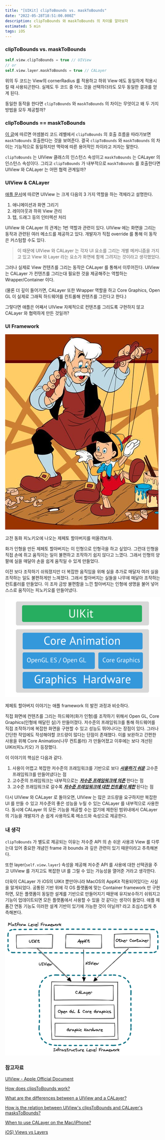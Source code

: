 ```yaml
---
title: "[UIKit] clipToBounds vs. maskToBounds"
date: "2022-05-28T18:51:00.000Z"
description: clipToBounds 와 maskToBounds 의 차이를 알아보자
estimated: 5 min
tags: iOS
---
```


### clipToBounds vs. maskToBounds

```Swift
self.view.clipToBounds = true // UIView
// or
self.view.layer.maskToBounds = true // CALayer
```

위의 두 코드는 View의 cornerRadius 를 적용하고 하위 View 에도 동일하게 적용시킬 때 사용되곤한다.
실제도 두 코드 중 어느 것을 선택하더라도 모두 동일한 결과를 얻게 된다.

동일한 동작을 한다면 `clipToBounds` 와 `maskToBounds` 의 차이는 무엇이고 왜 두 가지 방법을 모두 제공할까?

### clipToBounds == maskToBounds

[이 글](https://stackoverflow.com/questions/1177775/how-is-the-relation-between-uiviews-clipstobounds-and-calayers-maskstobounds/1177978#1177978)에 따르면 어셈블리 코드 레벨에서 `clipToBounds` 의 호출 흐름을 따라가보면 `maskToBounds` 호출한다는 것을 보여준다. 결국 `clipToBounds` 와 `maskToBounds` 의 차이는 기능적으로 동일하지만 맥락에 따른 용어적인 차이라고 저자는 말한다.

`clipToBounds` 는 UIView 클래스의 인스턴스 속성이고 `maskToBounds` 는 CALayer 의 인스턴스 속성이다. 그리고 `clipToBounds` 가 내부적으로 `maskToBounds` 를 호출한다면 UIView 와 CALayer 는 어떤 협력 관계일까?

### UIView & CALayer

[애플 문서](https://developer.apple.com/documentation/uikit/uiview)에 따르면 UIView 는 크게 다음의 3 가지 역할을 하는 객체라고 설명한다.

1. 애니메이션과 화면 그리기
2. 레이아웃과 하위 View 관리
3. 탭, 드래그 등의 인터렉션 처리

UIView 와 CALayer 의 관계는 1번 역할과 관련이 있다. UIView 에는 화면을 그리는 동작과 관련된 여러 메소드를 제공하고 있다. 개발자가 직접 override 를 통해 이 동작은 커스텀할 수도 있다.

> 이 때문에 UIView 와 CALayer 는 각자 UI 요소를 그리는 개별 메커니즘을 가지고 있고 View 와 Layer 라는 요소가 화면에 함께 그려지는 것이라고 생각했었다.

그러나 실제로 View 컨텐츠를 그리는 동작은 CALayer 를 통해서 이루어진다. UIView 는 CALayer 가 컨텐츠를 그리는대 필요한 것을 제공해주는 역할하는 Wrapper/Container 이다.

(물론 더 깊이 들어가면, CALayer 또한 Wrapper 역할을 하고 Core Graphics, Open GL 이 실제로 그래픽 하드웨어를 컨트롤해 컨텐츠를 그린다고 한다.)

그렇다면 애플은 어째서 UIView 자체적으로 컨텐츠를 그리도록 구현하지 않고 CALayer 와 협력하게 만든 것일까?

### UI Framework

![pnokio](./pnokio.png)

고전 동화 피노키오에 나오는 제페토 할아버지를 떠올려보자.

화가 인형을 만든 제페토 할아버지는 이 인형으로 인형극을 하고 싶었다. 그런대 인형을 직접 손에 쥐고 움직이는 일이 불편하고 조작하기 쉽지 않다고 느꼈다. 그래서 인형의 양 팔에 실을 매달아 손을 쉽게 움직일 수 있게 만들었다.

이전 보다 조작하기 쉬워졌지만 더 복잡한 움직임을 위해 실을 추가로 매달자 여러 실을 조작하는 일도 불편하게만 느껴졌다. 그래서 할아버지는 실들을 나무에 매달아 조작하는 컨트롤러를 만들었다. 이 조차 금방 불편함을 느낀 할아버지는 인형에 생명을 불어 넣어 스스로 움직이는 피노키오를 만들어냈다.

![framework](./calayer-intro.png)

제페토 할아버지 이야기는 애플 framework 의 발전 과정과 비슷하다.

직접 화면에 컨텐츠를 그리는 하드웨어(화가 인형)를 조작하기 위해서 Open GL, Core Graphics(인형에 매달린 실)가 만들어졌다. 저수준의 프래임워크를 통해 하드웨어를 직접 조작하기에 복잡한 화면을 구현할 수 있고 성능도 뛰어나다는 장점이 있다. 그러나 간단한 작업에도 작성해야할 코드량이 많다는 단점이 존재했다. 이를 보완하고 간편한 사용을 위해 Core Animation(나무 컨트롤러) 가 만들어졌고 이후에는 보다 개선된 UIKit(피노키오) 가 등장했다.

이 이야기의 핵심은 다음과 같다.

1. 사용이 어렵고 복잡한 저수준의 프래임워크를 기반으로 보다 <ins>**_사용하기 쉬운_**</ins> 고수준 프래임워크를 만들어냈다는 점
2. 고수준의 프래임워크는 내부적으로는 <ins>**_저수준 프래임워크에 의존_**</ins> 한다는 점
3. 고수준 프래임워크로 갈수록 <ins>**_저수준 프래임워크에 대한 컨트롤이 제한_**</ins> 된다는 점

다시 UIView 와 CALayer 로 돌아오면, UIView 는 많은 코드량을 요구하지만 복잡한 UI 를 만들 수 있고 저수준의 좋은 성능을 누릴 수 있는 CALayer 를 내부적으로 사용한다. 동시에 CALayer 의 모든 기능을 제공할 수는 없기에 제한된 범위내에서 CALayer 의 기능을 개발자가 손 쉽게 사용하도록 메소드와 속성으로 제공한다.

### 내 생각

`clipToBounds` 가 별도로 제공되는 이유는 저수준 API 의 손 쉬운 사용과 View 를 다루는대 있어 중요한 개념인 frame 과 bounds 과 깊은 관련이 있기 때문이라고 추측해본다.

또한 layer(`self.view.layer`) 속성을 제공해 저수준 API 를 사용에 대한 선택권을 주고 UIView 를 가지고도 복잡한 UI 를 그릴 수 있는 가능성을 열어준 거라고 생각한다.

더욱이 CALayer 가 iOS의 UIKit 뿐만아니라 MacOS의 AppKit 적용되어있다는 사실을 알게되었다. 공통된 기반 위에 각 OS 플랫폼에 맞는 Container framework 만 구현하면, 모든 플랫폼이 동일한 설계를 기반으로 만들어지기 때문에 유지보수하기 쉬워지고 기능이 업데이트되면 모든 플랫폼에서 사용할 수 있을 것 같다는 생각이 들었다. 애플 제품간 연동 기능도 이러한 설계 기반이 있기에 가능한 것이 아닐까? 라고 조심스럽게 추측해본다.

![big-picture](./big-picture.png)

### 참고자료

[UIView - Apple Official Document](https://developer.apple.com/documentation/uikit/uiview)

[How does clipsToBounds work?](https://stackoverflow.com/questions/20449256/how-does-clipstobounds-work/20449468#20449468)

[What are the differences between a UIView and a CALayer?](https://stackoverflow.com/questions/7826306/what-are-the-differences-between-a-uiview-and-a-calayer/7827488#7827488)

[How is the relation between UIView's clipsToBounds and CALayer's masksToBounds?](https://stackoverflow.com/questions/1177775/how-is-the-relation-between-uiviews-clipstobounds-and-calayers-maskstobounds/1177978#1177978)

[When to use CALayer on the Mac/iPhone?](https://stackoverflow.com/questions/1447598/when-to-use-calayer-on-the-mac-iphone/1449201#1449201)

[iOS) Views vs Layers](https://velog.io/@songtaehwan/iOS-Views-vs-Layers)
